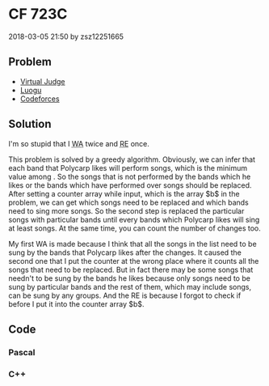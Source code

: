 <h1>CF 723C</h1>
<p><time>2018-03-05 21:50</time> by zsz12251665</p>
<section>
	<h2>Problem</h2>
	<ul class="buttonList">
		<a target="_blank" href="https://vjudge.net/problem/CodeForces-723C"><li>Virtual Judge</li></a>
		<a target="_blank" href="https://www.luogu.com.cn/problem/CF723C"><li>Luogu</li></a>
		<a target="_blank" href="https://codeforces.com/problemset/problem/723/C"><li>Codeforces</li></a>
	</ul>
</section>
<section>
	<h2>Solution</h2>
	<p>I'm so stupid that I <abbr title="Wrong Answer">WA</abbr> twice and <abbr title="Runtime Error">RE</abbr> once. </p>
	<p>This problem is solved by a greedy algorithm. Obviously, we can infer that each band that Polycarp likes will perform <data value="o{&lfloor;}f{v{n}l{}v{m}}o{&rfloor;}"></data> songs, which is the minimum value among <data value="o{\{}v{b}b{v{i}}o{|}v{i}o{&isin;}o{[}c{1}o{,}v{m}o{]}o{,}v{i}o{&isin;}c{&#8469;}o{\}}"></data>. So the songs that is not performed by the bands which he likes or the bands which have performed over <data value="o{&lfloor;}f{v{n}l{}v{m}}o{&rfloor;}"></data> songs should be replaced. After setting a counter array while input, which is the array $b$ in the problem, we can get which songs need to be replaced and which bands need to sing more songs. So the second step is replaced the particular songs with particular bands until every bands which Polycarp likes will sing at least <data value="o{&lfloor;}f{v{n}l{}v{m}}o{&rfloor;}"></data> songs. At the same time, you can count the number of changes too. </p>
	<p>My first WA is made because I think that all the songs in the list need to be sung by the bands that Polycarp likes after the changes. It caused the second one that I put the counter at the wrong place where it counts all the songs that need to be replaced. But in fact there may be some songs that needn't to be sung by the bands he likes because only <data value="v{m}o{}o{&lfloor;}f{v{n}l{}v{m}}o{&rfloor;}"></data> songs need to be sung by particular bands and the rest of them, which may include <data value="v{n}o{mod}v{m}"></data> songs, can be sung by any groups. And the RE is because I forgot to check if <data value="v{a}b{v{i}}o{&gt;}v{m}"></data> before I put it into the counter array $b$. </p>
</section>
<section>
	<h2>Code</h2>
	<section>
		<h3>Pascal</h3>
		<code lang="pas"></code>
	</section>
	<section>
		<h3>C++</h3>
		<code lang="cpp"></code>
	</section>
</section>
